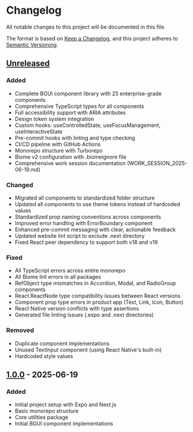 # Changelog

All notable changes to this project will be documented in this file.

The format is based on [Keep a Changelog](https://keepachangelog.com/en/1.0.0/),
and this project adheres to [Semantic Versioning](https://semver.org/spec/v2.0.0.html).

## [Unreleased]

### Added
- Complete BGUI component library with 25 enterprise-grade components
- Comprehensive TypeScript types for all components
- Full accessibility support with ARIA attributes
- Design token system integration
- Custom hooks: useControlledState, useFocusManagement, useInteractiveState
- Pre-commit hooks with linting and type checking
- CI/CD pipeline with GitHub Actions
- Monorepo structure with Turborepo
- Biome v2 configuration with .biomeignore file
- Comprehensive work session documentation (WORK_SESSION_2025-06-19.md)

### Changed
- Migrated all components to standardized folder structure
- Updated all components to use theme tokens instead of hardcoded values
- Standardized prop naming conventions across components
- Improved error handling with ErrorBoundary component
- Enhanced pre-commit messaging with clear, actionable feedback
- Updated website lint script to exclude .next directory
- Fixed React peer dependency to support both v18 and v19

### Fixed
- All TypeScript errors across entire monorepo
- All Biome lint errors in all packages
- RefObject type mismatches in Accordion, Modal, and RadioGroup components
- React.ReactNode type compatibility issues between React versions
- Component prop type errors in product app (Text, Link, Icon, Button)
- React Native version conflicts with type assertions
- Generated file linting issues (.expo and .next directories)

### Removed
- Duplicate component implementations
- Unused TextInput component (using React Native's built-in)
- Hardcoded style values

## [1.0.0] - 2025-06-19

### Added
- Initial project setup with Expo and Next.js
- Basic monorepo structure
- Core utilities package
- Initial BGUI component implementations

[Unreleased]: https://github.com/braingame-com/braingame/compare/v1.0.0...HEAD
[1.0.0]: https://github.com/braingame-com/braingame/releases/tag/v1.0.0
